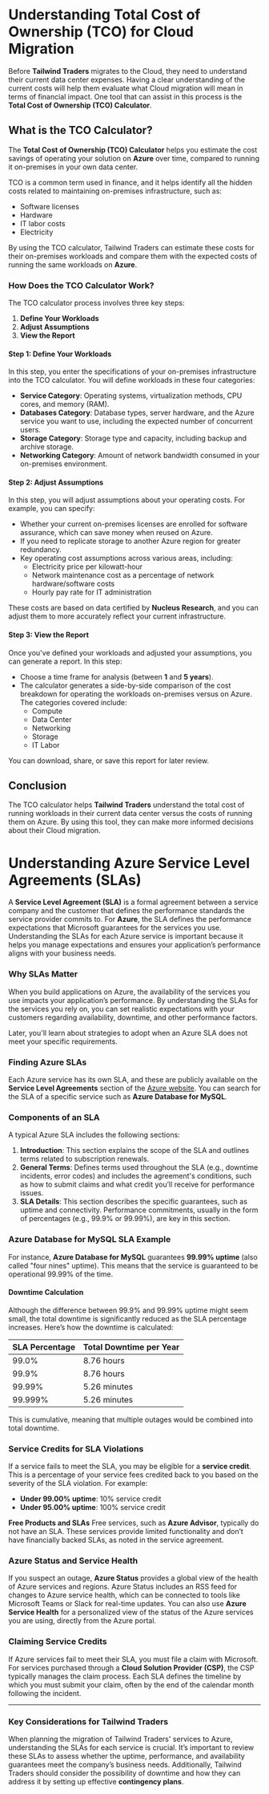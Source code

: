 # Understanding Total Cost of Ownership (TCO) for Cloud Migration

Before **Tailwind Traders** migrates to the Cloud, they need to understand their current data center expenses. Having a clear understanding of the current costs will help them evaluate what Cloud migration will mean in terms of financial impact. One tool that can assist in this process is the **Total Cost of Ownership (TCO) Calculator**.

## What is the TCO Calculator?
The **Total Cost of Ownership (TCO) Calculator** helps you estimate the cost savings of operating your solution on **Azure** over time, compared to running it on-premises in your own data center. 

TCO is a common term used in finance, and it helps identify all the hidden costs related to maintaining on-premises infrastructure, such as:
- Software licenses
- Hardware
- IT labor costs
- Electricity

By using the TCO calculator, Tailwind Traders can estimate these costs for their on-premises workloads and compare them with the expected costs of running the same workloads on **Azure**.

### How Does the TCO Calculator Work?
The TCO calculator process involves three key steps:
1. **Define Your Workloads**
2. **Adjust Assumptions**
3. **View the Report**

#### Step 1: Define Your Workloads
In this step, you enter the specifications of your on-premises infrastructure into the TCO calculator. You will define workloads in these four categories:
- **Service Category**: Operating systems, virtualization methods, CPU cores, and memory (RAM).
- **Databases Category**: Database types, server hardware, and the Azure service you want to use, including the expected number of concurrent users.
- **Storage Category**: Storage type and capacity, including backup and archive storage.
- **Networking Category**: Amount of network bandwidth consumed in your on-premises environment.

#### Step 2: Adjust Assumptions
In this step, you will adjust assumptions about your operating costs. For example, you can specify:
- Whether your current on-premises licenses are enrolled for software assurance, which can save money when reused on Azure.
- If you need to replicate storage to another Azure region for greater redundancy.
- Key operating cost assumptions across various areas, including:
  - Electricity price per kilowatt-hour
  - Network maintenance cost as a percentage of network hardware/software costs
  - Hourly pay rate for IT administration

These costs are based on data certified by **Nucleus Research**, and you can adjust them to more accurately reflect your current infrastructure.

#### Step 3: View the Report
Once you've defined your workloads and adjusted your assumptions, you can generate a report. In this step:
- Choose a time frame for analysis (between **1** and **5 years**).
- The calculator generates a side-by-side comparison of the cost breakdown for operating the workloads on-premises versus on Azure. The categories covered include:
  - Compute
  - Data Center
  - Networking
  - Storage
  - IT Labor

You can download, share, or save this report for later review.

## Conclusion
The TCO calculator helps **Tailwind Traders** understand the total cost of running workloads in their current data center versus the costs of running them on Azure. By using this tool, they can make more informed decisions about their Cloud migration.
# Understanding Azure Service Level Agreements (SLAs)

A **Service Level Agreement (SLA)** is a formal agreement between a service company and the customer that defines the performance standards the service provider commits to. For **Azure**, the SLA defines the performance expectations that Microsoft guarantees for the services you use. Understanding the SLAs for each Azure service is important because it helps you manage expectations and ensures your application’s performance aligns with your business needs.

### Why SLAs Matter
When you build applications on Azure, the availability of the services you use impacts your application’s performance. By understanding the SLAs for the services you rely on, you can set realistic expectations with your customers regarding availability, downtime, and other performance factors.

Later, you'll learn about strategies to adopt when an Azure SLA does not meet your specific requirements.

### Finding Azure SLAs
Each Azure service has its own SLA, and these are publicly available on the **Service Level Agreements** section of the [Azure website](https://azure.microsoft.com). You can search for the SLA of a specific service such as **Azure Database for MySQL**. 

### Components of an SLA
A typical Azure SLA includes the following sections:
1. **Introduction**: This section explains the scope of the SLA and outlines terms related to subscription renewals.
2. **General Terms**: Defines terms used throughout the SLA (e.g., downtime incidents, error codes) and includes the agreement's conditions, such as how to submit claims and what credit you’ll receive for performance issues.
3. **SLA Details**: This section describes the specific guarantees, such as uptime and connectivity. Performance commitments, usually in the form of percentages (e.g., 99.9% or 99.99%), are key in this section. 

### Azure Database for MySQL SLA Example
For instance, **Azure Database for MySQL** guarantees **99.99% uptime** (also called "four nines" uptime). This means that the service is guaranteed to be operational 99.99% of the time. 

#### Downtime Calculation
Although the difference between 99.9% and 99.99% uptime might seem small, the total downtime is significantly reduced as the SLA percentage increases. Here’s how the downtime is calculated:

| SLA Percentage | Total Downtime per Year |
|----------------|-------------------------|
| 99.0%          | 8.76 hours              |
| 99.9%          | 8.76 hours              |
| 99.99%         | 5.26 minutes            |
| 99.999%        | 5.26 minutes            |

This is cumulative, meaning that multiple outages would be combined into total downtime.

### Service Credits for SLA Violations
If a service fails to meet the SLA, you may be eligible for a **service credit**. This is a percentage of your service fees credited back to you based on the severity of the SLA violation. For example:
- **Under 99.00% uptime**: 10% service credit
- **Under 95.00% uptime**: 100% service credit

**Free Products and SLAs**
Free services, such as **Azure Advisor**, typically do not have an SLA. These services provide limited functionality and don’t have financially backed SLAs, as noted in the service agreement.

### Azure Status and Service Health
If you suspect an outage, **Azure Status** provides a global view of the health of Azure services and regions. Azure Status includes an RSS feed for changes to Azure service health, which can be connected to tools like Microsoft Teams or Slack for real-time updates. You can also use **Azure Service Health** for a personalized view of the status of the Azure services you are using, directly from the Azure portal.

### Claiming Service Credits
If Azure services fail to meet their SLA, you must file a claim with Microsoft. For services purchased through a **Cloud Solution Provider (CSP)**, the CSP typically manages the claim process. Each SLA defines the timeline by which you must submit your claim, often by the end of the calendar month following the incident.

---

### Key Considerations for Tailwind Traders
When planning the migration of Tailwind Traders' services to Azure, understanding the SLAs for each service is crucial. It’s important to review these SLAs to assess whether the uptime, performance, and availability guarantees meet the company’s business needs. Additionally, Tailwind Traders should consider the possibility of downtime and how they can address it by setting up effective **contingency plans**.
